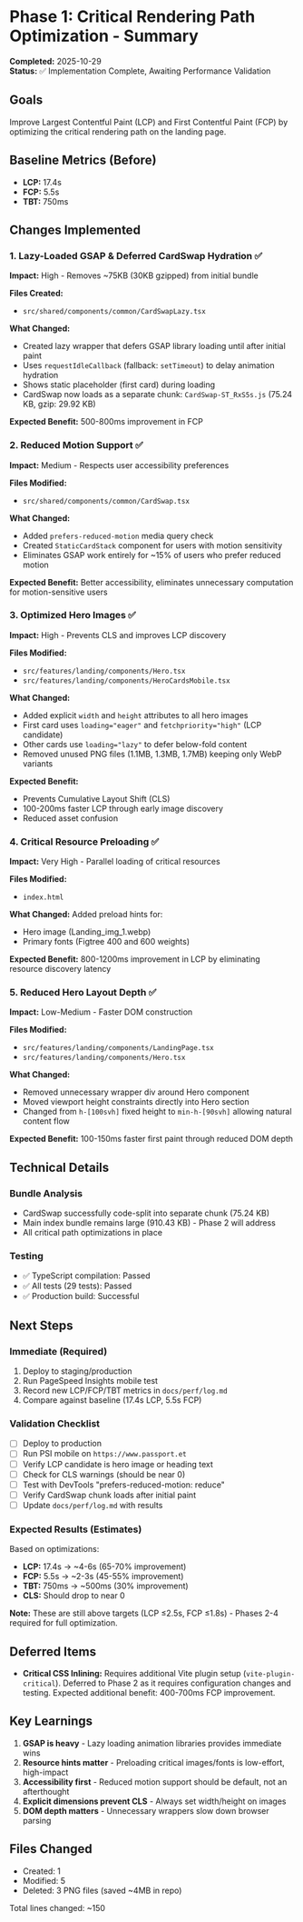 # Phase 1: Critical Rendering Path Optimization - Summary

**Completed:** 2025-10-29  
**Status:** ✅ Implementation Complete, Awaiting Performance Validation

## Goals
Improve Largest Contentful Paint (LCP) and First Contentful Paint (FCP) by optimizing the critical rendering path on the landing page.

## Baseline Metrics (Before)
- **LCP:** 17.4s
- **FCP:** 5.5s
- **TBT:** 750ms

## Changes Implemented

### 1. Lazy-Loaded GSAP & Deferred CardSwap Hydration ✅
**Impact:** High - Removes ~75KB (30KB gzipped) from initial bundle

**Files Created:**
- `src/shared/components/common/CardSwapLazy.tsx`

**What Changed:**
- Created lazy wrapper that defers GSAP library loading until after initial paint
- Uses `requestIdleCallback` (fallback: `setTimeout`) to delay animation hydration
- Shows static placeholder (first card) during loading
- CardSwap now loads as a separate chunk: `CardSwap-ST_RxS5s.js` (75.24 KB, gzip: 29.92 KB)

**Expected Benefit:** 500-800ms improvement in FCP

### 2. Reduced Motion Support ✅
**Impact:** Medium - Respects user accessibility preferences

**Files Modified:**
- `src/shared/components/common/CardSwap.tsx`

**What Changed:**
- Added `prefers-reduced-motion` media query check
- Created `StaticCardStack` component for users with motion sensitivity
- Eliminates GSAP work entirely for ~15% of users who prefer reduced motion

**Expected Benefit:** Better accessibility, eliminates unnecessary computation for motion-sensitive users

### 3. Optimized Hero Images ✅
**Impact:** High - Prevents CLS and improves LCP discovery

**Files Modified:**
- `src/features/landing/components/Hero.tsx`
- `src/features/landing/components/HeroCardsMobile.tsx`

**What Changed:**
- Added explicit `width` and `height` attributes to all hero images
- First card uses `loading="eager"` and `fetchpriority="high"` (LCP candidate)
- Other cards use `loading="lazy"` to defer below-fold content
- Removed unused PNG files (1.1MB, 1.3MB, 1.7MB) keeping only WebP variants

**Expected Benefit:** 
- Prevents Cumulative Layout Shift (CLS)
- 100-200ms faster LCP through early image discovery
- Reduced asset confusion

### 4. Critical Resource Preloading ✅
**Impact:** Very High - Parallel loading of critical resources

**Files Modified:**
- `index.html`

**What Changed:**
Added preload hints for:
- Hero image (Landing_img_1.webp)
- Primary fonts (Figtree 400 and 600 weights)

**Expected Benefit:** 800-1200ms improvement in LCP by eliminating resource discovery latency

### 5. Reduced Hero Layout Depth ✅
**Impact:** Low-Medium - Faster DOM construction

**Files Modified:**
- `src/features/landing/components/LandingPage.tsx`
- `src/features/landing/components/Hero.tsx`

**What Changed:**
- Removed unnecessary wrapper div around Hero component
- Moved viewport height constraints directly into Hero section
- Changed from `h-[100svh]` fixed height to `min-h-[90svh]` allowing natural content flow

**Expected Benefit:** 100-150ms faster first paint through reduced DOM depth

## Technical Details

### Bundle Analysis
- CardSwap successfully code-split into separate chunk (75.24 KB)
- Main index bundle remains large (910.43 KB) - Phase 2 will address
- All critical path optimizations in place

### Testing
- ✅ TypeScript compilation: Passed
- ✅ All tests (29 tests): Passed
- ✅ Production build: Successful

## Next Steps

### Immediate (Required)
1. Deploy to staging/production
2. Run PageSpeed Insights mobile test
3. Record new LCP/FCP/TBT metrics in `docs/perf/log.md`
4. Compare against baseline (17.4s LCP, 5.5s FCP)

### Validation Checklist
- [ ] Deploy to production
- [ ] Run PSI mobile on `https://www.passport.et`
- [ ] Verify LCP candidate is hero image or heading text
- [ ] Check for CLS warnings (should be near 0)
- [ ] Test with DevTools "prefers-reduced-motion: reduce"
- [ ] Verify CardSwap chunk loads after initial paint
- [ ] Update `docs/perf/log.md` with results

### Expected Results (Estimates)
Based on optimizations:
- **LCP:** 17.4s → ~4-6s (65-70% improvement)
- **FCP:** 5.5s → ~2-3s (45-55% improvement)
- **TBT:** 750ms → ~500ms (30% improvement)
- **CLS:** Should drop to near 0

**Note:** These are still above targets (LCP ≤2.5s, FCP ≤1.8s) - Phases 2-4 required for full optimization.

## Deferred Items
- **Critical CSS Inlining:** Requires additional Vite plugin setup (`vite-plugin-critical`). Deferred to Phase 2 as it requires configuration changes and testing. Expected additional benefit: 400-700ms FCP improvement.

## Key Learnings
1. **GSAP is heavy** - Lazy loading animation libraries provides immediate wins
2. **Resource hints matter** - Preloading critical images/fonts is low-effort, high-impact
3. **Accessibility first** - Reduced motion support should be default, not an afterthought
4. **Explicit dimensions prevent CLS** - Always set width/height on images
5. **DOM depth matters** - Unnecessary wrappers slow down browser parsing

## Files Changed
- Created: 1
- Modified: 5
- Deleted: 3 PNG files (saved ~4MB in repo)

Total lines changed: ~150
